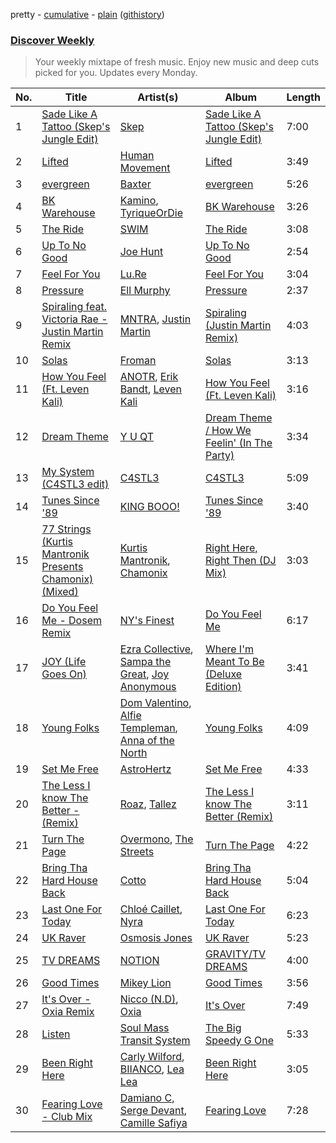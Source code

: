 pretty - [cumulative](/playlists/cumulative/Discover%20Weekly.md) - [plain](/playlists/plain/37i9dQZEVXcERLiUqU2pJX) ([githistory](https://github.githistory.xyz/vitokorn/spotify-playlist-archive/blob/master/playlists/plain/37i9dQZEVXcERLiUqU2pJX))
### [Discover Weekly](https://open.spotify.com/playlist/37i9dQZEVXcERLiUqU2pJX)

> Your weekly mixtape of fresh music. Enjoy new music and deep cuts picked for you. Updates every Monday.

| No. | Title | Artist(s) | Album | Length |
|---|---|---|---|---|
| 1 | [Sade Like A Tattoo (Skep's Jungle Edit)](https://open.spotify.com/track/3GWwwvdISFeT7Xjytc1NDc) | [Skep](https://open.spotify.com/artist/7o6UJPMmspayixDoQc3m17) | [Sade Like A Tattoo (Skep's Jungle Edit)](https://open.spotify.com/album/5egDuXDjQjt2vCTkAGLfD7) | 7:00 |
| 2 | [Lifted](https://open.spotify.com/track/0p4t9KdveT0aDEFQ9vM0t1) | [Human Movement](https://open.spotify.com/artist/37dubgexq6dhyB4eCM3PHZ) | [Lifted](https://open.spotify.com/album/3ArSMLmSC2M9pPPORqMXXQ) | 3:49 |
| 3 | [evergreen](https://open.spotify.com/track/0sKxmZApSI1vzJB82XXY8l) | [Baxter](https://open.spotify.com/artist/44hRRRhNR9moRvxr2wQj6u) | [evergreen](https://open.spotify.com/album/5rxZ7x6Wp2LAgDzhbw2u35) | 5:26 |
| 4 | [BK Warehouse](https://open.spotify.com/track/13YV06ESsCZe2DRTyohV9p) | [Kamino](https://open.spotify.com/artist/6XYhu7HPIJ47SY98bY1Hnx), [TyriqueOrDie](https://open.spotify.com/artist/6IyH7Och2DBHZAEBH9t9dE) | [BK Warehouse](https://open.spotify.com/album/7rNF5GNRVxJHslSHcSBhmd) | 3:26 |
| 5 | [The Ride](https://open.spotify.com/track/1YnFltuRxUzeSoYGBylKOs) | [SWIM](https://open.spotify.com/artist/1OxXLWb0AXEgOfTUzlDg3V) | [The Ride](https://open.spotify.com/album/00FaP9dz2MH7dpEVJxcjn8) | 3:08 |
| 6 | [Up To No Good](https://open.spotify.com/track/7qIhSG403BTteDB4PAxOyU) | [Joe Hunt](https://open.spotify.com/artist/6GZR8ecgFdUz69ADiMz1Yf) | [Up To No Good](https://open.spotify.com/album/1DDIpyjO0QyZQ7mkGvez9S) | 2:54 |
| 7 | [Feel For You](https://open.spotify.com/track/29wVUihIxItjkYzcYQQrC7) | [Lu.Re](https://open.spotify.com/artist/4lbpVz8PpHRQaZC6vqO0EN) | [Feel For You](https://open.spotify.com/album/7gFSrb5aYaysk0Bies69O9) | 3:04 |
| 8 | [Pressure](https://open.spotify.com/track/15UU4ZRs2H51EerpEoGhZ7) | [Ell Murphy](https://open.spotify.com/artist/4r0F1gbqeQsaPg5d2nm5EJ) | [Pressure](https://open.spotify.com/album/1BfBUqYMPQF0N3GGM5QJEU) | 2:37 |
| 9 | [Spiraling feat. Victoria Rae - Justin Martin Remix](https://open.spotify.com/track/2BDktvuEbGrPC5hRRbWTTN) | [MNTRA](https://open.spotify.com/artist/5F3sVzbqKv9DqQjt6gAXlM), [Justin Martin](https://open.spotify.com/artist/4FN8WHqUbwkd97WEjoCu7B) | [Spiraling (Justin Martin Remix)](https://open.spotify.com/album/3uzcjEOvLKrhTFapTv1YFM) | 4:03 |
| 10 | [Solas](https://open.spotify.com/track/75KWFcSxPOCYy6HYe2rXmY) | [Froman](https://open.spotify.com/artist/2XmYUy3NJHRuT3hBb8IS76) | [Solas](https://open.spotify.com/album/1B7GgTrucaQcekQypzornp) | 3:13 |
| 11 | [How You Feel (Ft. Leven Kali)](https://open.spotify.com/track/3Kwj07sN1wdzlRNMU8rNX0) | [ANOTR](https://open.spotify.com/artist/4p5WgeiPSPpqPDs7T6OkWf), [Erik Bandt](https://open.spotify.com/artist/4vhZgo4uiuMnCgnSJEb7yb), [Leven Kali](https://open.spotify.com/artist/5YZ5AExR68U3ZblH6HcO6B) | [How You Feel (Ft. Leven Kali)](https://open.spotify.com/album/76AAYzJLL9rJHfOkPNAeB9) | 3:16 |
| 12 | [Dream Theme](https://open.spotify.com/track/2rJDMsj2932cAAQsMFa3uB) | [Y U QT](https://open.spotify.com/artist/0tpkcjoMduNpT0FnpNYZiV) | [Dream Theme / How We Feelin' (In The Party)](https://open.spotify.com/album/22cv1K8eWKAdgXYOp1tVva) | 3:34 |
| 13 | [My System (C4STL3 edit)](https://open.spotify.com/track/4wF8a8E84oCJ14XPNQt6sr) | [C4STL3](https://open.spotify.com/artist/7nv2fxvisUmcKQH5CHBjQk) | [C4STL3](https://open.spotify.com/album/4TQ0GUgul2iN9nFqweWw3h) | 5:09 |
| 14 | [Tunes Since '89](https://open.spotify.com/track/2Xzgc9BFT2oONrZcD4EW1Y) | [KING BOOO!](https://open.spotify.com/artist/4Qazcx4lvMEqKhOspj4Mb9) | [Tunes Since '89](https://open.spotify.com/album/0AsDiRYtn1RhcM2ahzg8La) | 3:40 |
| 15 | [77 Strings (Kurtis Mantronik Presents Chamonix) (Mixed)](https://open.spotify.com/track/163xq2YqncBXReWL5MreXi) | [Kurtis Mantronik](https://open.spotify.com/artist/6YDg64ZbQWVMSCjOmWVewB), [Chamonix](https://open.spotify.com/artist/2mpYhW3FAofmIKpvOqatVj) | [Right Here, Right Then (DJ Mix)](https://open.spotify.com/album/2tV1CiAocJNtHthZuYv7xl) | 3:03 |
| 16 | [Do You Feel Me - Dosem Remix](https://open.spotify.com/track/5Ppe0zxjQk1qh3bOxp9W0z) | [NY's Finest](https://open.spotify.com/artist/1J7AUI3TjnDotUGZEBPpsc) | [Do You Feel Me](https://open.spotify.com/album/4DrPJMZd2QIzz5x0vLO08L) | 6:17 |
| 17 | [JOY (Life Goes On)](https://open.spotify.com/track/3xUbmStWnQjHAfot43uLbl) | [Ezra Collective](https://open.spotify.com/artist/5BRAUN0yN8557PLRZIr02W), [Sampa the Great](https://open.spotify.com/artist/7fw0E8WHdG3r9SuPBcGmWk), [Joy Anonymous](https://open.spotify.com/artist/3pK4EcflBpG1Kpmjk5LK2R) | [Where I'm Meant To Be (Deluxe Edition)](https://open.spotify.com/album/6IUfw3LGKbOaKGGEMJQDMd) | 3:41 |
| 18 | [Young Folks](https://open.spotify.com/track/0XMWc0qrKeJnRzzyMj9Q7D) | [Dom Valentino](https://open.spotify.com/artist/1eWXBPrs5K5aZXTIWdIlPe), [Alfie Templeman](https://open.spotify.com/artist/6QzMY3tnu0m56eKUnr4uCF), [Anna of the North](https://open.spotify.com/artist/1mSJCvDX0W7Dn7S9C6vmvI) | [Young Folks](https://open.spotify.com/album/1Wr3TqDX4bDzWELjH0kTE5) | 4:09 |
| 19 | [Set Me Free](https://open.spotify.com/track/0mJzmYQOWKvAuc5tAo2ij8) | [AstroHertz](https://open.spotify.com/artist/5vaObyIjKlwnyb9PVTtn6c) | [Set Me Free](https://open.spotify.com/album/02SuDu3Zo7fyW4gIHU03a6) | 4:33 |
| 20 | [The Less I know The Better - (Remix)](https://open.spotify.com/track/26iTrOnJ6R5FHNakUme7YT) | [Roaz](https://open.spotify.com/artist/3Y7AGik4EYQT3FX6Cx0iMk), [Tallez](https://open.spotify.com/artist/2GV086sizQwsDGJHPqRXA8) | [The Less I know The Better (Remix)](https://open.spotify.com/album/53UVl6r5jZcmnjGZiaa0Di) | 3:11 |
| 21 | [Turn The Page](https://open.spotify.com/track/038YxoOvHJKyFiXhqlVkil) | [Overmono](https://open.spotify.com/artist/01PnN11ovfen6xUOHfNpn3), [The Streets](https://open.spotify.com/artist/4GvOygVQquMaPm8oAc0vXi) | [Turn The Page](https://open.spotify.com/album/3v8EL9UazZlDhvn6mERMoq) | 4:22 |
| 22 | [Bring Tha Hard House Back](https://open.spotify.com/track/6GirbIgHgKmYFJKdNULirT) | [Cotto](https://open.spotify.com/artist/2Ui5BC3xnA4YiR77xb7XOr) | [Bring Tha Hard House Back](https://open.spotify.com/album/6UygKPlXW6eTJ6GlgeUhIB) | 5:04 |
| 23 | [Last One For Today](https://open.spotify.com/track/2Rlwc41Lv2p1bARfNuYfrj) | [Chloé Caillet](https://open.spotify.com/artist/68ywCN6ZpInbcilOfLBa3a), [Nyra](https://open.spotify.com/artist/68JPALv2DlQNPeiyyO7PP8) | [Last One For Today](https://open.spotify.com/album/7JyUDLcqiIs63lqhn1SalC) | 6:23 |
| 24 | [UK Raver](https://open.spotify.com/track/0djbwGzkrFxpQnXbQ3IAV8) | [Osmosis Jones](https://open.spotify.com/artist/39vtMUnZETGKSh6MFRSJ7n) | [UK Raver](https://open.spotify.com/album/1gmMdb4ww6bzZiOT4ffrjM) | 5:23 |
| 25 | [TV DREAMS](https://open.spotify.com/track/4AXfPyUQUiguV13FZc7O7X) | [NOTION](https://open.spotify.com/artist/1uRVM0wBdtyEuU582EeKJM) | [GRAVITY/TV DREAMS](https://open.spotify.com/album/6WXkZl8JsLM63KiTxtPYDZ) | 4:00 |
| 26 | [Good Times](https://open.spotify.com/track/4ElhB6q5C4ugz6owedGbQZ) | [Mikey Lion](https://open.spotify.com/artist/50iz6mQhjUfbM0UjtZxWIp) | [Good Times](https://open.spotify.com/album/3ozbJ3UJy7n4rgD8yAMNmz) | 3:56 |
| 27 | [It's Over - Oxia Remix](https://open.spotify.com/track/0IZMoL0S80BkEQriIiSPJZ) | [Nicco (N.D)](https://open.spotify.com/artist/2VCgsWCXD4Br4vwyDPm697), [Oxia](https://open.spotify.com/artist/2zgFYHwSEYOc1KnldGsBXK) | [It's Over](https://open.spotify.com/album/2JN7IXOH20159Nh0PvBvd4) | 7:49 |
| 28 | [Listen](https://open.spotify.com/track/5UwIg1OI7qcfIJKu8gDZGu) | [Soul Mass Transit System](https://open.spotify.com/artist/3mzdCW5WsS0kjHkG9neoGC) | [The Big Speedy G One](https://open.spotify.com/album/05rAe8RkJkA7u2uoOwNCVp) | 5:33 |
| 29 | [Been Right Here](https://open.spotify.com/track/4g8Uq3SDRlCaHnpRsfd7Cg) | [Carly Wilford](https://open.spotify.com/artist/0kDLD7hkKb5cLyEMMi8iFN), [BIIANCO](https://open.spotify.com/artist/4Axsf7QVnPabbam5y6NwLt), [Lea Lea](https://open.spotify.com/artist/2rr4WqfAdv4xEi5YyXdPQb) | [Been Right Here](https://open.spotify.com/album/5glnyMVXmGzXm29j3wDrE1) | 3:05 |
| 30 | [Fearing Love - Club Mix](https://open.spotify.com/track/2fxUxJf0mVv7SENsdletUc) | [Damiano C](https://open.spotify.com/artist/1megb3uOaIwwINCguucNbY), [Serge Devant](https://open.spotify.com/artist/41ZhnBiaqeoe6asIzVDvqP), [Camille Safiya](https://open.spotify.com/artist/0njiJOJRIXjXanWDLd586D) | [Fearing Love](https://open.spotify.com/album/6C40PL4H8Mn4pWadW4ZA6u) | 7:28 |